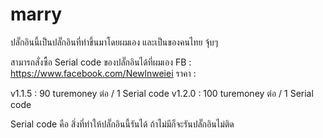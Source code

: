 # marry
ปลั๊กอินนี้เป็นปลั๊กอินที่ทำขึ้นมาโดยผมเอง และเป็นของคนไทย จุ้บๆ

สามารถสั่งซื้อ Serial code ของปลั๊กอินได้ที่ผมเอง
FB : https://www.facebook.com/Newlnweiei 
ราคา :	

v1.1.5 : 90 turemoney ต่อ / 1 Serial code 
v1.2.0 : 100 turemoney ต่อ / 1 Serial code

Serial code คือ สิ่งที่ทำให้ปลั๊กอินนี้รันได้ ถ้าไม่มีก็จะรันปลั๊กอินไม่ติด
